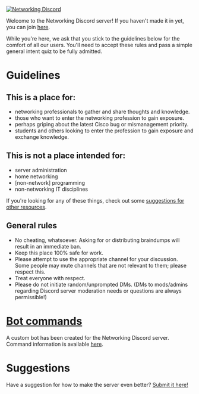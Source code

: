 [![Networking Discord](https://img.shields.io/discord/245189311681527808.svg?label=Networking&logo=discord)](https://disnog.org)  

Welcome to the Networking Discord server! If you haven't made it in yet, you can join [here](https://disnog.org/join).

While you're here, we ask that you stick to the guidelines below for the comfort of all our users. You'll need to accept
these rules and pass a simple general intent quiz to be fully admitted.

# Guidelines

## This is a place for:
- networking professionals to gather and share thoughts and knowledge.
- those who want to enter the networking profession to gain exposure.
- perhaps griping about the latest Cisco bug or mismanagement priority.
- students and others looking to enter the profession to gain exposure and exchange knowledge.

## This is not a place intended for:
- server administration
- home networking
- [non-network] programming
- non-networking IT disciplines

If you're looking for any of these things, check out some [suggestions for other resources](other-resources.md).

## General rules
- No cheating, whatsoever.  Asking for or distributing braindumps will result in an immediate ban.
- Keep this place 100% safe for work.
- Please attempt to use the appropriate channel for your discussion.  Some people may mute channels that are not relevant to them; please respect this.
- Treat everyone with respect.
- Please do not initiate random/unprompted DMs. (DMs to mods/admins regarding Discord server moderation needs or questions are always permissible!)

# [Bot commands](https://disnog.github.io/botcommands)
A custom bot has been created for the Networking Discord server.
Command information is available [here](https://disnog.github.io/botcommands).

# Suggestions
Have a suggestion for how to make the server even better?
[Submit it here!](https://github.com/networking-discord/networking-discord.github.io/issues/new?assignees=&labels=enhancement&template=suggestion.md)
